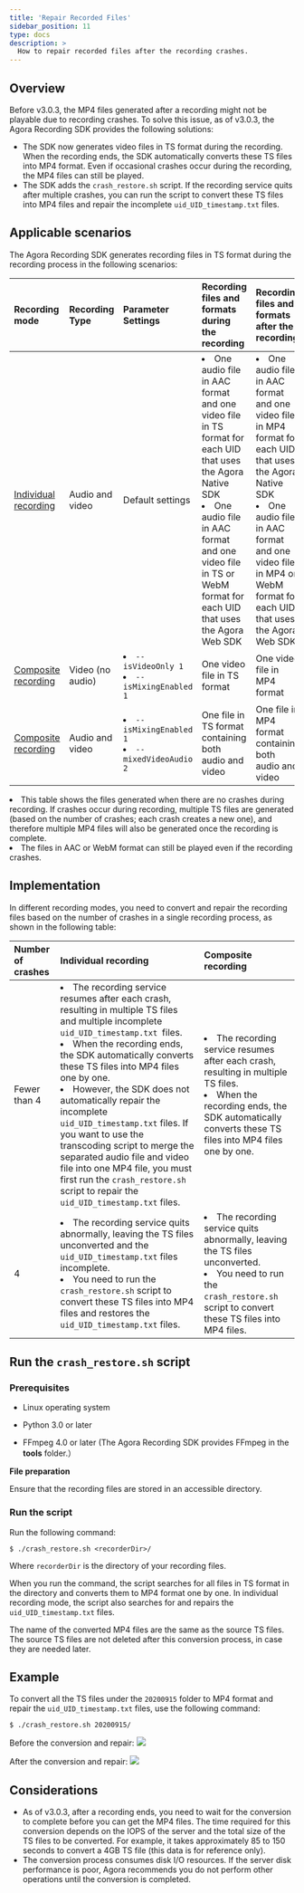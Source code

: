 ```yaml
---
title: 'Repair Recorded Files'
sidebar_position: 11
type: docs
description: >
  How to repair recorded files after the recording crashes.
---
```


## Overview

Before v3.0.3, the MP4 files generated after a recording might not be playable due to recording crashes. To solve this issue, as of v3.0.3, the Agora Recording SDK provides the following solutions:

- The SDK now generates video files in TS format during the recording. When the recording ends, the SDK automatically converts these TS files into MP4 format. Even if occasional crashes occur during the recording, the MP4 files can still be played.
- The SDK adds the `crash_restore.sh` script. If the recording service quits after multiple crashes, you can run the script to convert these TS files into MP4 files and repair the incomplete `uid_UID_timestamp.txt` files.

## Applicable scenarios

The Agora Recording SDK generates recording files in TS format during the recording process in the following scenarios:

| Recording mode                                               | Recording Type   | Parameter Settings                          | Recording files and formats during the recording             | Recording files and formats after the recording              |
| :----------------------------------------------------------- | :--------------- | :------------------------------------------ | :----------------------------------------------------------- | :----------------------------------------------------------- |
| [Individual recording](./individual-mode) | Audio and video  | Default settings                            | <li>One audio file in AAC format and one video file in TS format for each UID that uses the Agora Native SDK</li><li>One audio file in AAC format and one video file in TS or WebM format for each UID that uses the Agora Web SDK</li> | <li>One audio file in AAC format and one video file in MP4 format for each UID that uses the Agora Native SDK</li><li>One audio file in AAC format and one video file in MP4 or WebM format for each UID that uses the Agora Web SDK</li> |
| [Composite recording](./composite-mode) | Video (no audio) | <li>`-- isVideoOnly 1`</li><li>`-- isMixingEnabled 1`</li>    | One video file in TS format                                  | One video file in MP4 format                                 |
| [Composite recording](./composite-mode) | Audio and video  | <li>`-- isMixingEnabled 1`</li><li>`-- mixedVideoAudio 2`</li> | One file in TS format containing both audio and video        | One file in MP4 format containing both audio and video       |

<div class="alert note"><li>This table shows the files generated when there are no crashes during recording. If crashes occur during recording, multiple TS files are generated (based on the number of crashes; each crash creates a new one), and therefore multiple MP4 files will also be generated once the recording is complete.</li><li>The files in AAC or WebM format can still be played even if the recording crashes.</li></div>

## Implementation

In different recording modes, you need to convert and repair the recording files based on the number of crashes in a single recording process, as shown in the following table:

| Number of crashes | Individual recording                                         |Composite recording                                     |
| :---------------- | :----------------------------------------------------------- | :----------------------------------------------------------- |
| Fewer than 4      |<li> The recording service resumes after each crash, resulting in multiple TS files and multiple incomplete `uid_UID_timestamp.txt `files.</li><li>When the recording ends, the SDK automatically converts these TS files into MP4 files one by one.</li><li>However, the SDK does not automatically repair the incomplete `uid_UID_timestamp.txt` files. If you want to use the transcoding script to merge the separated audio file and video file into one MP4 file, you must first run the `crash_restore.sh `script to repair the `uid_UID_timestamp.txt` files.</li> | <li>The recording service resumes after each crash, resulting in multiple TS files.</li><li>When the recording ends, the SDK automatically converts these TS files into MP4 files one by one.</li> |
| 4                 | <li>The recording service quits abnormally, leaving the TS files unconverted and the `uid_UID_timestamp.txt` files incomplete.</li><li>You need to run the `crash_restore.sh` script to convert these TS files into MP4 files and restores the `uid_UID_timestamp.txt` files.</li> | <li>The recording service quits abnormally, leaving the TS files unconverted.</li><li>You need to run the `crash_restore.sh` script to convert these TS files into MP4 files.</li> |

## Run the `crash_restore.sh` script 

### Prerequisites

-   Linux operating system

-   Python 3.0 or later

-   FFmpeg 4.0 or later (The Agora Recording SDK provides FFmpeg in the **tools** folder.）

**File preparation**

Ensure that the recording files are stored in an accessible directory.

### Run the script

Run the following command:

```
$ ./crash_restore.sh <recorderDir>/
```

Where `recorderDir` is the directory of your recording files.

When you run the command, the script searches for all files in TS format in the directory and converts them to MP4 format one by one. In individual recording mode, the script also searches for and repairs the `uid_UID_timestamp.txt` files.

The name of the converted MP4 files are the same as the source TS files. The source TS files are not deleted after this conversion process, in case they are needed later.

## Example

To convert all the TS files under the `20200915` folder to MP4 format and repair the `uid_UID_timestamp.txt` files, use the following command:

```
$ ./crash_restore.sh 20200915/
```

Before the conversion and repair:
![](https://web-cdn.agora.io/docs-files/1600314197717)

After the conversion and repair:
![](https://web-cdn.agora.io/docs-files/1600314313477)

## Considerations

- As of v3.0.3, after a recording ends, you need to wait for the conversion to complete before you can get the MP4 files. The time required for this conversion depends on the IOPS of the server and the total size of the TS files to be converted. For example, it takes approximately 85 to 150 seconds to convert a 4GB TS file (this data is for reference only).
- The conversion process consumes disk I/O resources. If the server disk performance is poor, Agora recommends you do not perform other operations until the conversion is completed.